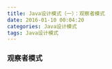 ```yaml
---
title: Java设计模式（一）：观察者模式
date: 2016-01-10 00:04:20
categories: Java设计模式
tags: Java设计模式
---
```

### 观察者模式
###